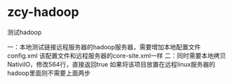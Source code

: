 # zcy-hadoop
测试hadoop

一：本地测试链接远程服务器的hadoop服务器，需要增加本地配置文件config.xml
该配置文件和远程服务器的core-site.xml一样
二：同时需要本地拷贝NativiIO，修改564行，直接返回true
如果将该项目放置在远程linux服务器的hadoop里面则不需要上面两步
